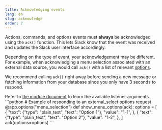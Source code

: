 ```yaml
---
title: Acknowledging events
lang: en
slug: acknowledge
order: 7
---
```


<div class="section-content">

Actions, commands, and options events must **always** be acknowledged using the `ack()` function. This lets Slack know that the event was received and updates the Slack user interface accordingly.

Depending on the type of event, your acknowledgement may be different. For example, when acknowledging a menu selection associated with an external data source, you would call `ack()` with a list of relevant [options](https://api.slack.com/reference/block-kit/composition-objects#option).

We recommend calling `ack()` right away before sending a new message or fetching information from your database since you only have 3 seconds to respond.

</div>

<div>
<span class="annotation">Refer to <a href="https://slack.dev/bolt-python/api-docs/slack_bolt/kwargs_injection/args.html" target="_blank">the module document</a> to learn the available listener arguments.</span>
```python
# Example of responding to an external_select options request
@app.options("menu_selection")
def show_menu_options(ack):
    options = [
        {
            "text": {"type": "plain_text", "text": "Option 1"},
            "value": "1-1",
        },
        {
            "text": {"type": "plain_text", "text": "Option 2"},
            "value": "1-2",
        },
    ]
    ack(options=options)
```
</div>